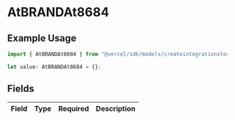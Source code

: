 # AtBRANDAt8684

## Example Usage

```typescript
import { AtBRANDAt8684 } from "@vercel/sdk/models/createintegrationstoredirectop.js";

let value: AtBRANDAt8684 = {};
```

## Fields

| Field       | Type        | Required    | Description |
| ----------- | ----------- | ----------- | ----------- |